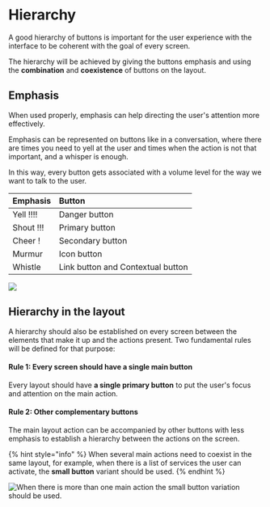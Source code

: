 # Hierarchy

A good hierarchy of buttons is important for the user experience with the interface to be coherent with the goal of every screen. 

The hierarchy will be achieved by giving the buttons emphasis and using the **combination** and **coexistence** of buttons on the layout.

## Emphasis

When used properly, emphasis can help directing the user's attention more effectively. ‌ 

Emphasis can be represented on buttons like in a conversation, where there are times you need to yell at the user and times when the action is not that important, and a whisper is enough. 

In this way, every button gets associated with a volume level for the way we want to talk to the user.

| Emphasis | Button |
| :--- | :--- |
| Yell !!!! | Danger button |
| Shout !!! | Primary button |
| Cheer ! | Secondary button |
| Murmur | Icon button |
| Whistle | Link button and Contextual button |

![](../.gitbook/assets/enfasis_03.png)

## Hierarchy in the layout

A hierarchy should also be established on every screen between the elements that make it up and the actions present. Two fundamental rules will be defined for that purpose:

#### **Rule 1: Every screen should have a single main button**

Every layout should have **a single primary button** to put the user's focus and attention on the main action.

#### **Rule 2: Other complementary buttons**

The main layout action can be accompanied by other buttons with less emphasis to establish a hierarchy between the actions on the screen.

{% hint style="info" %}
When several main actions need to coexist in the same layout, for example, when there is a list of services the user can activate, the **small button** variant should be used.
{% endhint %}

![When there is more than one main action the small button variation should be used.](../.gitbook/assets/jerarquia-greater-than-small-not-normal.png)

